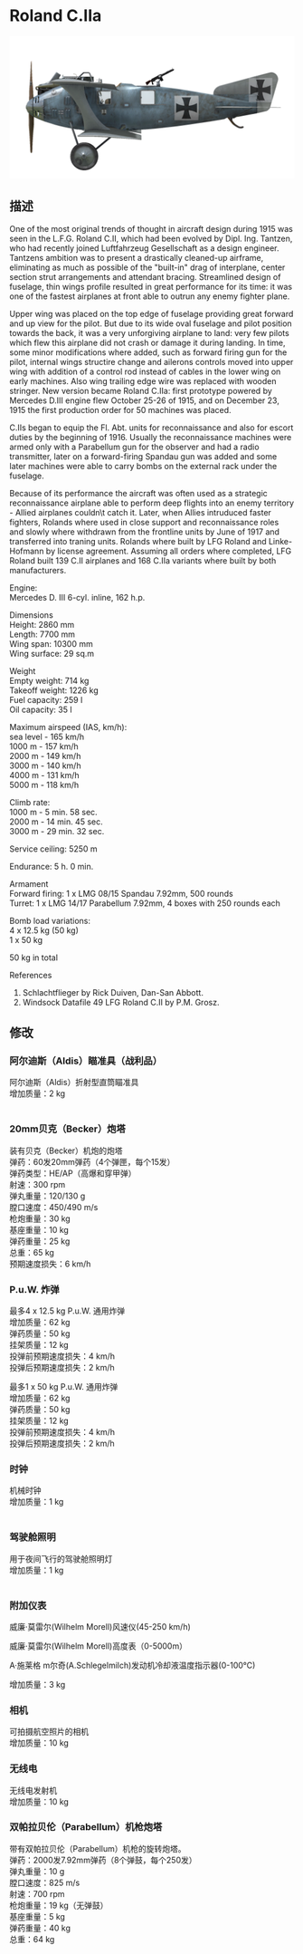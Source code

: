 # Roland C.IIa  
  
![rolandc2a](../images/rolandc2a.png)  
  
## 描述  
  
One of the most original trends of thought in aircraft design during 1915 was seen in the L.F.G. Roland C.II, which had been evolved by Dipl. Ing. Tantzen, who had recently joined Luftfahrzeug Gesellschaft as a design engineer. Tantzens ambition was to present a drastically cleaned-up airframe, eliminating as much as possible of the "built-in" drag of interplane, center section strut arrangements and attendant bracing. Streamlined design of fuselage, thin wings profile resulted in great performance for its time: it was one of the fastest airplanes at front able to outrun any enemy fighter plane.  
  
Upper wing was placed on the top edge of fuselage providing great forward and up view for the pilot. But due to its wide oval fuselage and pilot position towards the back, it was a very unforgiving airplane to land: very few pilots which flew this airplane did not crash or damage it during landing. In time, some minor modifications where added, such as forward firing gun for the pilot, internal wings structire change and ailerons controls moved into upper wing with addition of a control rod instead of cables in the lower wing on early machines. Also wing trailing edge wire was replaced with wooden stringer. New version became Roland C.IIa: first prototype powered by Mercedes D.III engine flew October 25-26 of 1915, and on December 23, 1915 the first production order for 50 machines was placed.  
  
C.IIs began to equip the Fl. Abt. units for reconnaissance and also for escort duties by the beginning of 1916. Usually the reconnaissance machines were armed only with a Parabellum gun for the observer and had a radio transmitter, later on a forward-firing Spandau gun was added and some later machines were able to carry bombs on the external rack under the fuselage.  
  
Because of its performance the aircraft was often used as a strategic reconnaissance airplane able to perform deep flights into an enemy territory - Allied airplanes couldn\t catch it. Later, when Allies intruduced faster fighters, Rolands where used in close support and reconnaissance roles and slowly where withdrawn from the frontline units by June of 1917 and transferred into traning units. Rolands where built by LFG Roland and Linke-Hofmann by license agreement. Assuming all orders where completed, LFG Roland built 139 C.II airplanes and 168 C.IIa variants where built by both manufacturers.  
  
  
Engine:  
Mercedes D. III 6-cyl. inline, 162 h.p.  
  
Dimensions  
Height: 2860 mm  
Length: 7700 mm  
Wing span: 10300 mm  
Wing surface: 29 sq.m  
  
Weight  
Empty weight: 714 kg  
Takeoff weight: 1226 kg  
Fuel capacity: 259 l  
Oil capacity: 35 l  
  
Maximum airspeed (IAS, km/h):  
sea level - 165 km/h  
1000 m - 157 km/h  
2000 m - 149 km/h  
3000 m - 140 km/h  
4000 m - 131 km/h  
5000 m - 118 km/h  
  
Climb rate:  
1000 m -  5 min. 58 sec.  
2000 m - 14 min. 45 sec.  
3000 m - 29 min. 32 sec.  
  
Service ceiling: 5250 m  
  
Endurance: 5 h. 0 min.  
  
Armament  
Forward firing: 1 х LMG 08/15 Spandau 7.92mm, 500 rounds  
Turret: 1 х LMG 14/17 Parabellum 7.92mm, 4 boxes with 250 rounds each  
  
Bomb load variations:  
4 x 12.5 kg (50 kg)  
1 x 50 kg  
  
50 kg in total  
  
References  
1) Schlachtflieger  by Rick Duiven, Dan-San Abbott.  
2) Windsock Datafile 49 LFG Roland C.II by P.M. Grosz.  
  
## 修改  
  
  
### 阿尔迪斯（Aldis）瞄准具（战利品）  
  
阿尔迪斯（Aldis）折射型直筒瞄准具  
增加质量：2 kg  
  ﻿
  
### 20mm贝克（Becker）炮塔  
  
装有贝克（Becker）机炮的炮塔  
弹药：60发20mm弹药（4个弹匣，每个15发）  
弹药类型：HE/AP（高爆和穿甲弹）  
射速：300 rpm  
弹丸重量：120/130 g  
膛口速度：450/490 m/s  
枪炮重量：30 kg  
基座重量：10 kg  
弹药重量：25 kg  
总重：65 kg  
预期速度损失：6 km/h  
  
### P.u.W. 炸弹  
  
最多4 x 12.5 kg P.u.W. 通用炸弹  
增加质量：62 kg  
弹药质量：50 kg  
挂架质量：12 kg  
投弹前预期速度损失：4 km/h  
投弹后预期速度损失：2 km/h  
  
最多1 x 50 kg P.u.W. 通用炸弹  
增加质量：62 kg  
弹药质量：50 kg  
挂架质量：12 kg  
投弹前预期速度损失：4 km/h  
投弹后预期速度损失：2 km/h  
  
### 时钟  
  
机械时钟  
增加质量：1 kg  
  ﻿
  
### 驾驶舱照明  
  
用于夜间飞行的驾驶舱照明灯  
增加质量：1 kg  
  ﻿
  
### 附加仪表  
  
威廉·莫雷尔(Wilhelm Morell)风速仪(45-250 km/h)  
  
威廉·莫雷尔(Wilhelm Morell)高度表（0-5000m）  
  
A·施莱格 m尔奇(A.Schlegelmilch)发动机冷却液温度指示器(0-100℃)  
  
增加质量：3 kg  
  
### 相机  
  
可拍摄航空照片的相机  
增加质量：10 kg  
  
  
### 无线电  
  
无线电发射机  
增加质量：10 kg  ﻿
  
### 双帕拉贝伦（Parabellum）机枪炮塔  
  
带有双帕拉贝伦（Parabellum）机枪的旋转炮塔。  
弹药：2000发7.92mm弹药（8个弹鼓，每个250发）  
弹丸重量：10 g  
膛口速度：825 m/s  
射速：700 rpm  
枪炮重量：19 kg（无弹鼓）  
基座重量：5 kg  
弹药重量：40 kg  
总重：64 kg  